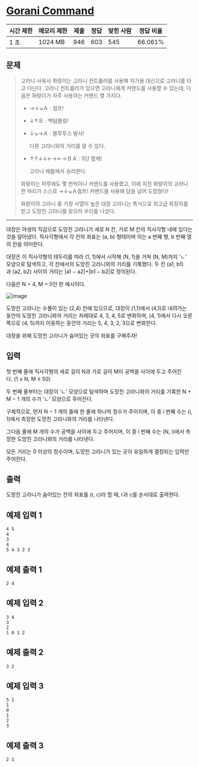 # [Gorani Command](https://www.acmicpc.net/problem/27445)

| 시간 제한 | 메모리 제한 | 제출 | 정답 | 맞힌 사람 | 정답 비율 |
| --- | --- | --- | --- | --- | --- |
| 1 초 | 1024 MB | 946 | 603 | 545 | 66.061% |

## 문제

> 고라니 사육사 화랑이는 고라니 컨트롤러를 사용해 자가용 대신으로 고라니를 타고 다닌다. 고라니 컨트롤러가 있으면 고라니에게 커맨드를 사용할 수 있는데, 다음은 화랑이가 자주 사용하는 커맨드 몇 가지다.
> 
> - →↓↘Ａ : 점프!
> - ↓↑Ｂ : 백텀블링!
> - ↓↘→Ａ : 블루투스 발사!
>     
>     다른 고라니와의 거리를 알 수 있다.
>     
> - ↑↑↓↓←→←→ＢＡ : 5단 합체!
>     
>     고라니 배틀에서 승리한다.
>     
> 
> 화랑이는 하루에도 몇 번씩이나 커맨드를 사용했고, 이에 지친 화랑이의 고라니 한 마리가 스스로 →↓↘Ａ점프! 커맨드를 사용해 담을 넘어 도망쳤다!
> 
> 화랑이의 고라니 중 가장 서열이 높은 대장 고라니는 특식으로 최고급 화장지를 받고 도망친 고라니를 찾으러 우리를 나섰다.
> 

---

대장은 야생의 직감으로 도망친 고라니가 세로 N 칸, 가로 M 칸의 직사각형 내에 있다는 것을 알아냈다. 직사각형에서 각 칸의 좌표는 (a, b) 형태이며 이는 a 번째 행, b 번째 열의 칸을 의미한다.

대장은 이 직사각형의 테두리를 따라 (1, 1)에서 시작해 (N, 1)을 거쳐 (N, M)까지 'ㄴ' 모양으로 탐색하고, 각 칸에서의 도망친 고라니와의 거리를 기록했다. 두 칸 (a1, b1)과 (a2, b2) 사이의 거리는 |a1 − a2|+|b1 − b2|로 정의된다.

다음은 N = 4, M = 5인 한 예시이다.

![image](https://upload.acmicpc.net/51ece1ac-4efb-4287-ac5c-88fb497a5fe5/-/preview/)

도망친 고라니는 수풀이 있는 (2,4) 칸에 있으므로, 대장이 (1,1)에서 (4,1)로 내려가는 동안의 도망친 고라니와의 거리는 차례대로 4, 3, 4, 5로 변화하며, (4, 1)에서 다시 오른쪽으로 (4, 5)까지 이동하는 동안의 거리는 5, 4, 3, 2, 3으로 변화한다.

대장을 위해 도망친 고라니가 숨어있는 곳의 좌표를 구해주자!

## 입력

첫 번째 줄에 직사각형의 세로 길이 N과 가로 길이 M이 공백을 사이에 두고 주어진다. (1 ≤ N, M ≤ 50)

두 번째 줄부터는 대장이 ‘ㄴ’ 모양으로 탐색하며 도망친 고라니와의 거리를 기록한 N + M − 1 개의 수가 ‘ㄴ’ 모양으로 주어진다.

구체적으로, 먼저 N − 1 개의 줄에 한 줄에 하나씩 정수가 주어지며, 이 중 i 번째 수는 (i, 1)에서 측정한 도망친 고라니와의 거리를 나타낸다.

그다음 줄에 M 개의 수가 공백을 사이에 두고 주어지며, 이 중 i 번째 수는 (N, i)에서 측정한 도망친 고라니와의 거리를 나타낸다.

모든 거리는 0 이상의 정수이며, 도망친 고라니가 있는 곳이 유일하게 결정되는 입력만 주어진다.

## 출력

도망친 고라니가 숨어있는 칸의 좌표를 (r, c)라 할 때, r과 c를 순서대로 출력한다.

## 예제 입력 1

```
4 5
4
3
4
5 4 3 2 3

```

## 예제 출력 1

```
2 4

```

## 예제 입력 2

```
3 4
3
2
1 0 1 2

```

## 예제 출력 2

```
3 2

```

## 예제 입력 3

```
5 1
1
0
1
2
3

```

## 예제 출력 3

```
2 1
```

